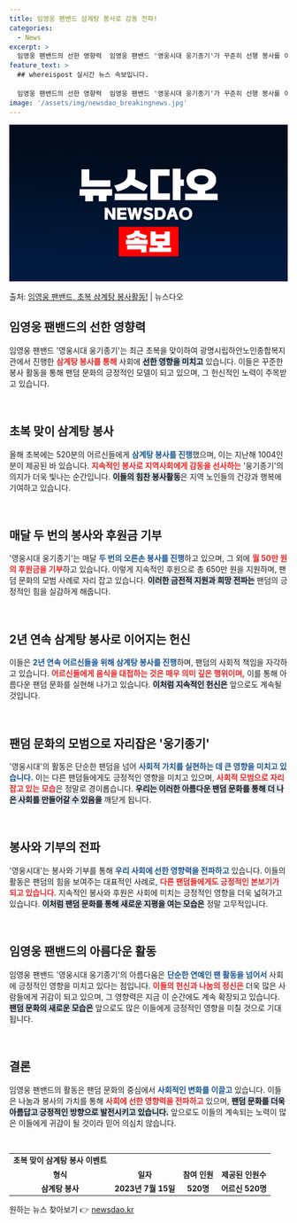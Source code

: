 ```yaml
---
title: 임영웅 팬밴드 삼계탕 봉사로 감동 전파!
categories:
  - News
excerpt: >
  임영웅 팬밴드의 선한 영향력  임영웅 팬밴드 '영웅시대 웅기종기'가 꾸준히 선행 봉사를 이어가며 사회에 선한…
feature_text: >
  ## whereispost 실시간 뉴스 속보입니다.

  임영웅 팬밴드의 선한 영향력  임영웅 팬밴드 '영웅시대 웅기종기'가 꾸준히 선행 봉사를 이어가며 사회에 선한…
image: '/assets/img/newsdao_breakingnews.jpg'
---
```


![뉴스다오 속보](/assets/img/newsdao_breakingnews.jpg)

<p>출처: <a href="https://newsdao.kr/4902" rel="dofollow">임영웅 팬밴드, 초복 삼계탕 봉사활동!</a> | 뉴스다오</p>

<h2 data-ke-size="size26">임영웅 팬밴드의 선한 영향력</h2>

<p data-ke-size="size16">임영웅 팬밴드 '영웅시대 웅기종기'는 최근 초복을 맞이하여 광명시립하안노인종합복지관에서 진행한 <b><span style="color: #ee2323;">삼계탕 봉사를 통해</span></b> 사회에 <b><span style="background-color: #21538527;">선한 영향을 미치고</span></b> 있습니다. 이들은 꾸준한 봉사 활동을 통해 팬덤 문화의 긍정적인 모델이 되고 있으며, 그 헌신적인 노력이 주목받고 있습니다.</p>

<p data-ke-size="size16">&nbsp;</p>

<h2 data-ke-size="size26">초복 맞이 삼계탕 봉사</h2>

<p data-ke-size="size16">올해 초복에는 520분의 어르신들에게 <b><span style="color: #1a5490;">삼계탕 봉사를 진행</span></b>했으며, 이는 지난해 1004인분이 제공된 바 있습니다. <b><span style="color: #ee2323;">지속적인 봉사로 지역사회에게 감동을 선사하는</span></b> '웅기종기'의 의지가 더욱 빛나는 순간입니다. <b><span style="background-color: #21538527;">이들의 힘찬 봉사활동</span></b>은 지역 노인들의 건강과 행복에 기여하고 있습니다.</p>

<p data-ke-size="size16">&nbsp;</p>

<h2 data-ke-size="size26">매달 두 번의 봉사와 후원금 기부</h2>

<p data-ke-size="size16">'영웅시대 웅기종기'는 매달 <b><span style="color: #1a5490;">두 번의 오른손 봉사를 진행</span></b>하고 있으며, 그 외에 <b><span style="color: #ee2323;">월 50만 원의 후원금을 기부</span></b>하고 있습니다. 이렇게 지속적인 후원으로 총 650만 원을 지원하며, 팬덤 문화의 모범 사례로 자리 잡고 있습니다. <b><span style="background-color: #21538527;">이러한 금전적 지원과 희망 전파는</span></b> 팬덤의 긍정적인 힘을 실감하게 해줍니다.</p>

<p data-ke-size="size16">&nbsp;</p>

<h2 data-ke-size="size26">2년 연속 삼계탕 봉사로 이어지는 헌신</h2>

<p data-ke-size="size16">이들은 <b><span style="color: #1a5490;">2년 연속 어르신들을 위해 삼계탕 봉사를 진행</span></b>하며, 팬덤의 사회적 책임을 자각하고 있습니다. <b><span style="color: #ee2323;">어르신들에게 음식을 대접하는 것은 매우 의미 깊은 행위이며,</span></b> 이를 통해 아름다운 팬덤 문화를 실현해 나가고 있습니다. <b><span style="background-color: #21538527;">이처럼 지속적인 헌신은</span></b> 앞으로도 계속될 것입니다.</p>

<p data-ke-size="size16">&nbsp;</p>

<h2 data-ke-size="size26">팬덤 문화의 모범으로 자리잡은 '웅기종기'</h2>

<p data-ke-size="size16">'영웅시대'의 활동은 단순한 팬덤을 넘어 <b><span style="color: #1a5490;">사회적 가치를 실현하는 데 큰 영향을 미치고 있습니다.</span></b> 이는 다른 팬덤들에게도 긍정적인 영향을 미치고 있으며, <b><span style="color: #ee2323;">사회적 모범으로 자리잡고 있는 모습</span></b>은 정말로 경이롭습니다. <b><span style="background-color: #21538527;">우리는 이러한 아름다운 팬덤 문화를 통해 더 나은 사회를 만들어갈 수 있음을</span></b> 깨닫게 됩니다.</p>

<p data-ke-size="size16">&nbsp;</p>

<h2 data-ke-size="size26">봉사와 기부의 전파</h2>

<p data-ke-size="size16">'영웅시대'는 봉사와 기부를 통해 <b><span style="color: #1a5490;">우리 사회에 선한 영향력을 전파하고</span></b> 있습니다. 이들의 활동은 팬덤의 힘을 보여주는 대표적인 사례로, <b><span style="color: #ee2323;">다른 팬덤들에게도 긍정적인 본보기가 되고 있습니다.</span></b> 지속적인 봉사와 후원은 사회에 미치는 긍정적인 영향을 더욱 넓혀가고 있습니다. <b><span style="background-color: #21538527;">이처럼 팬덤 문화를 통해 새로운 지평을 여는 모습은</span></b> 정말 고무적입니다.</p>

<p data-ke-size="size16">&nbsp;</p>

<h2 data-ke-size="size26">임영웅 팬밴드의 아름다운 활동</h2>

<p data-ke-size="size16">임영웅 팬밴드 '영웅시대 웅기종기'의 아름다움은 <b><span style="color: #1a5490;">단순한 연예인 팬 활동을 넘어서</span></b> 사회에 긍정적인 영향을 미치고 있다는 점입니다. <b><span style="color: #ee2323;">이들의 헌신과 나눔의 정신은</span></b> 더욱 많은 사람들에게 귀감이 되고 있으며, 그 영향력은 지금 이 순간에도 계속 확장되고 있습니다. <b><span style="background-color: #21538527;">팬덤 문화의 새로운 모습은</span></b> 앞으로도 많은 이들에게 긍정적인 영향을 미칠 것으로 기대됩니다.</p>

<p data-ke-size="size16">&nbsp;</p>

<h2 data-ke-size="size26">결론</h2>

<p data-ke-size="size16">임영웅 팬밴드의 활동은 팬덤 문화의 중심에서 <b><span style="color: #1a5490;">사회적인 변화를 이끌고</span></b> 있습니다. 이들은 나눔과 봉사의 가치를 통해 <b><span style="color: #ee2323;">사회에 선한 영향력을 전파하고</span></b> 있으며, <b><span style="background-color: #21538527;">팬덤 문화를 더욱 아름답고 긍정적인 방향으로 발전시키고 있습니다.</span></b> 앞으로도 이들의 계속되는 노력이 많은 이들에게 귀감이 될 것이라 믿어 의심치 않습니다.</p>

<p data-ke-size="size16">&nbsp;</p>

<table>
    <tr>
        <td style="text-align: center; height: 17px;"><b>초복 맞이 삼계탕 봉사 이벤트</b></td>
    </tr>
    <tr>
        <td style="text-align: center; height: 17px;"><b>형식</b></td>
        <td style="text-align: center; height: 17px;"><b>일자</b></td>
        <td style="text-align: center; height: 17px;"><b>참여 인원</b></td>
        <td style="text-align: center; height: 17px;"><b>제공된 인원수</b></td>
    </tr>
    <tr>
        <td style="text-align: center; height: 17px;"><b>삼계탕 봉사</b></td>
        <td style="text-align: center; height: 17px;"><b>2023년 7월 15일</b></td>
        <td style="text-align: center; height: 17px;"><b>520명</b></td>
        <td style="text-align: center; height: 17px;"><b>어르신 520명</b></td>
    </tr>
</table>

<p data-ke-size="size16"></p> 

원하는 뉴스 찾아보기 👉 <a href="https://newsdao.kr" rel="dofollow">newsdao.kr</a>


